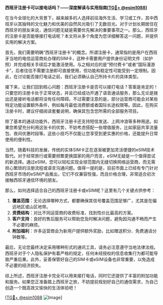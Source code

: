 **西班牙注册卡可以接电话吗？——深度解读与实用指南[[TG💪+ @esim1088](https://t.me/s/esim1088)]**

在当今全球化的大背景下，越来越多的人选择前往海外生活、学习或工作，其中西班牙以其独特的文化魅力和优美的自然风光吸引了无数目光。对于计划长期居住在西班牙的朋友来说，通信问题无疑是需要优先解决的重要事项之一。那么，西班牙的注册卡是否能够接打电话呢？本文将从多个角度为您详细解答这一问题，并提供实用的解决方案。

首先，我们需要明确“西班牙注册卡”的概念。所谓注册卡，通常指的是用户在西班牙当地的电信运营商处办理的SIM卡，这种卡需要用户提供身份证明文件（如护照）并完成相关手续后才能激活使用。与之相对应的是“预付费卡”或者“国际漫游卡”，后者往往不需要注册即可直接使用，但功能和稳定性可能受到一定限制。因此，在讨论能否接打电话之前，我们必须确认自己所持卡片的具体类型。

接下来，让我们回到核心问题：西班牙注册卡是否可以接打电话？答案是肯定的！只要您的注册卡处于正常状态，并且已经成功开通了语音通话服务，那么无论是拨出还是接听电话都将没有任何障碍。不过需要注意的是，部分运营商可能会对某些特定功能设置额外条件，例如每月最低消费额或者国际长途权限等。因此，在购买注册卡时，建议仔细阅读套餐说明，确保其包含您所需的全部服务项目。

除了基本的通话功能外，西班牙注册卡还支持短信发送、上网冲浪等多种用途。如果您希望充分利用这张卡的优势，不妨考虑搭配一些增值服务，比如家庭共享流量包、夜间优惠时段等。这些小技巧不仅能让您享受到更实惠的价格，还能提升日常使用的便利性。

当然，随着科技的发展，传统的实体SIM卡正在逐渐被更加灵活便捷的eSIM技术取代。对于经常旅行或需要频繁更换国家的用户而言，eSIM无疑是一个值得尝试的新选择。通过eSIM，您可以轻松实现全球范围内无缝切换网络运营商，而无需担心繁琐的注册流程或语言沟通问题。值得一提的是，目前市面上已经有专门针对西班牙市场的eSIM产品推出，它们不仅兼容性强，而且价格合理，非常适合初次接触西班牙通信环境的朋友。

那么，如何选择适合自己的西班牙注册卡或eSIM呢？这里有几个关键点供参考：

1. **覆盖范围**：无论选择哪种方式，都要确保其信号覆盖范围足够广，尤其是在偏远地区或山区地带。
2. **资费结构**：对比不同运营商的收费标准，找到性价比最高的方案。
3. **客户支持**：良好的售后服务可以帮助您及时解决问题，避免因沟通不畅而产生不必要的麻烦。
4. **附加福利**：许多运营商会为新用户提供额外奖励，比如赠送积分、免费通话分钟数等。

最后，无论您最终决定采用哪种形式的通讯工具，请务必注意遵守当地法律法规。西班牙对于个人隐私保护有着严格的规定，任何未经授权的信息收集行为都可能导致严重后果。此外，妥善保管好自己的SIM卡或eSIM设备也非常重要，以免造成不必要的经济损失。

综上所述，西班牙注册卡完全可以用来接打电话，同时它还提供了丰富的附加功能和服务。如果您正准备踏上西班牙之旅，不妨提前规划好自己的通信需求，为自己创造一个既高效又愉快的生活体验吧！

[[TG💪+ @esim1088](https://t.me/s/esim1088) ![Image](https://i.postimg.cc/4NQfJmqS/Snipaste-2025-05-13-00-14-12.png)]